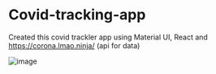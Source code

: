 # Covid-tracking-app

Created this covid trackler app using Material UI, React and https://corona.lmao.ninja/ (api for data)

![image](https://user-images.githubusercontent.com/34391629/136692700-6f271638-cc2d-4f76-b74f-aa7511896c03.png)


